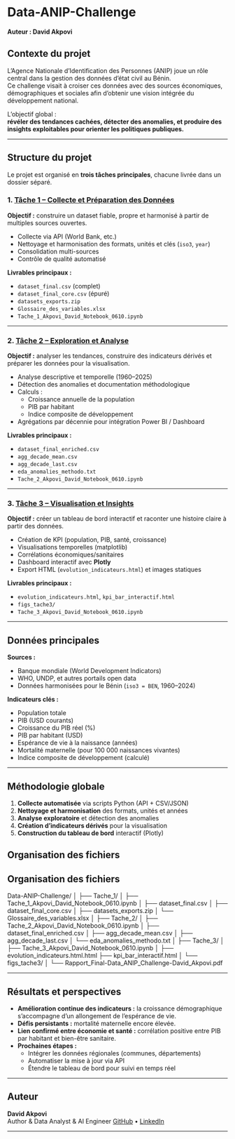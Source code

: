 # Data-ANIP-Challenge
**Auteur : David Akpovi**

## Contexte du projet
L’Agence Nationale d’Identification des Personnes (ANIP) joue un rôle central dans la gestion des données d’état civil au Bénin.  
Ce challenge visait à croiser ces données avec des sources économiques, démographiques et sociales afin d’obtenir une vision intégrée du développement national.

L’objectif global :  
**révéler des tendances cachées, détecter des anomalies, et produire des insights exploitables pour orienter les politiques publiques.**

---

## Structure du projet
Le projet est organisé en **trois tâches principales**, chacune livrée dans un dossier séparé.

### 1. [Tâche 1 – Collecte et Préparation des Données](./Tache_1)
**Objectif :** construire un dataset fiable, propre et harmonisé à partir de multiples sources ouvertes.  
- Collecte via API (World Bank, etc.)
- Nettoyage et harmonisation des formats, unités et clés (`iso3`, `year`)
- Consolidation multi-sources  
- Contrôle de qualité automatisé  

**Livrables principaux :**
- `dataset_final.csv` (complet)
- `dataset_final_core.csv` (épuré)
- `datasets_exports.zip`
- `Glossaire_des_variables.xlsx`
- `Tache_1_Akpovi_David_Notebook_0610.ipynb`

---

### 2. [Tâche 2 – Exploration et Analyse](./Tache_2)
**Objectif :** analyser les tendances, construire des indicateurs dérivés et préparer les données pour la visualisation.  
- Analyse descriptive et temporelle (1960–2025)
- Détection des anomalies et documentation méthodologique
- Calculs :
  - Croissance annuelle de la population
  - PIB par habitant
  - Indice composite de développement  
- Agrégations par décennie pour intégration Power BI / Dashboard

**Livrables principaux :**
- `dataset_final_enriched.csv`
- `agg_decade_mean.csv`
- `agg_decade_last.csv`
- `eda_anomalies_methodo.txt`
- `Tache_2_Akpovi_David_Notebook_0610.ipynb`

---

### 3. [Tâche 3 – Visualisation et Insights](./Tache_3)
**Objectif :** créer un tableau de bord interactif et raconter une histoire claire à partir des données.  
- Création de KPI (population, PIB, santé, croissance)
- Visualisations temporelles (matplotlib)
- Corrélations économiques/sanitaires
- Dashboard interactif avec **Plotly**
- Export HTML (`evolution_indicateurs.html`) et images statiques

**Livrables principaux :**
- `evolution_indicateurs.html`, `kpi_bar_interactif.html`
- `figs_tache3/`
- `Tache_3_Akpovi_David_Notebook_0610.ipynb`

---

## Données principales
**Sources :**
- Banque mondiale (World Development Indicators)
- WHO, UNDP, et autres portails open data  
- Données harmonisées pour le Bénin (`iso3 = BEN`, 1960–2024)

**Indicateurs clés :**
- Population totale  
- PIB (USD courants)  
- Croissance du PIB réel (%)  
- PIB par habitant (USD)  
- Espérance de vie à la naissance (années)  
- Mortalité maternelle (pour 100 000 naissances vivantes)  
- Indice composite de développement (calculé)

---

## Méthodologie globale
1. **Collecte automatisée** via scripts Python (API + CSV/JSON)
2. **Nettoyage et harmonisation** des formats, unités et années
3. **Analyse exploratoire** et détection des anomalies
4. **Création d’indicateurs dérivés** pour la visualisation
5. **Construction du tableau de bord** interactif (Plotly)


## Organisation des fichiers
## Organisation des fichiers
Data-ANIP-Challenge/
│
├── Tache_1/
│ ├── Tache_1_Akpovi_David_Notebook_0610.ipynb
│ ├── dataset_final.csv
│ ├── dataset_final_core.csv
│ ├── datasets_exports.zip
│ └── Glossaire_des_variables.xlsx
│
├── Tache_2/
│ ├── Tache_2_Akpovi_David_Notebook_0610.ipynb
│ ├── dataset_final_enriched.csv
│ ├── agg_decade_mean.csv
│ ├── agg_decade_last.csv
│ └── eda_anomalies_methodo.txt
│
├── Tache_3/
│ ├── Tache_3_Akpovi_David_Notebook_0610.ipynb
│ ├── evolution_indicateurs.html.html
  ├── kpi_bar_interactif.html
│ └── figs_tache3/
│
└── Rapport_Final-Data_ANIP_Challenge-David_Akpovi.pdf


---

## Résultats et perspectives
- **Amélioration continue des indicateurs :** la croissance démographique s’accompagne d’un allongement de l’espérance de vie.
- **Défis persistants :** mortalité maternelle encore élevée.
- **Lien confirmé entre économie et santé :** corrélation positive entre PIB par habitant et bien-être sanitaire.
- **Prochaines étapes :**
  - Intégrer les données régionales (communes, départements)
  - Automatiser la mise à jour via API
  - Étendre le tableau de bord pour suivi en temps réel

---

## Auteur
**David Akpovi**  
Author & Data Analyst & AI Engineer
[GitHub](https://github.com/davidakpovi) • [LinkedIn](https://linkedin.com/in/davidakpovi)

---
